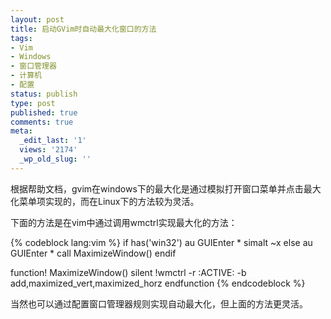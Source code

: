 ```yaml
---
layout: post
title: 启动GVim时自动最大化窗口的方法
tags:
- Vim
- Windows
- 窗口管理器
- 计算机
- 配置
status: publish
type: post
published: true
comments: true
meta:
  _edit_last: '1'
  views: '2174'
  _wp_old_slug: ''
---
```

根据帮助文档，gvim在windows下的最大化是通过模拟打开窗口菜单并点击最大化菜单项实现的，而在Linux下的方法较为灵活。

下面的方法是在vim中通过调用wmctrl实现最大化的方法：

{% codeblock lang:vim %}
if has('win32')
    au GUIEnter * simalt ~x
else
    au GUIEnter * call MaximizeWindow()
endif

function! MaximizeWindow()
    silent !wmctrl -r :ACTIVE: -b add,maximized_vert,maximized_horz
endfunction
{% endcodeblock %}

当然也可以通过配置窗口管理器规则实现自动最大化，但上面的方法更灵活。
